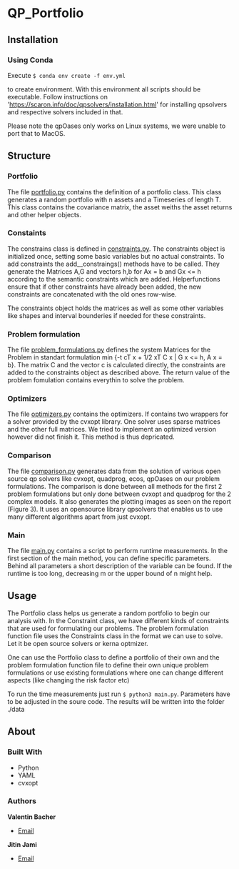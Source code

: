 # QP_Portfolio

## Installation
### Using Conda
Execute
`$ conda env create -f env.yml`

to create environment. With this environment all scripts should be executable.
Follow instructions on 'https://scaron.info/doc/qpsolvers/installation.html' for installing qpsolvers and respective solvers included in that.

Please note the qpOases only works on Linux systems, we were unable to port that to MacOS.

## Structure

### Portfolio
The file [portfolio.py](./portfolio.py) contains the definition of a portfolio class. 
This class generates a random portfolio with n assets and a Timeseries of length T.
This class contains the covariance matrix, the asset weiths the asset returns and other helper objects.

### Constaints

The constrains class is defined in [constraints.py](./constraints.py). The constraints object is initialized once, 
setting some basic variables but no actual constraints. To add constraints the add_<constraints>_constraings() methods 
have to be called. They generate the Matrices A,G and vectors h,b for Ax = b and Gx <= h according to the semantic 
constraints which are added. Helperfunctions ensure that if other constraints have already been added, the new 
constraints are concatenated with the old ones row-wise.

The constraints object holds the matrices as well as some other variables like shapes and interval bounderies if needed 
for these constraints.

### Problem formulation

The file [problem_formulations.py](./problem_formulations.py) defines the system Matrices for the Problem in standart 
formulation min {-t cT x + 1/2 xT C x | G x <= h, A x = b}. The matrix C and the vector c is calculated directly, the 
constraints are added to the constraints object as described above. The return value of the problem fomulation contains 
everythin to solve the problem.

### Optimizers

The file [optimizers.py](./optimizers.py) contains the optimizers. If contains two wrappers for a solver provided by 
the cvxopt library. One solver uses sparse matrices and the other full matrices. We tried to implement an optimized 
version however did not finish it. This method is thus depricated.

### Comparison

The file [comparison.py](./comparison.py) generates data from the solution of various open source qp solvers like cvxopt, quadprog, ecos, qpOases on our problem formulations. The comparison is done between all methods for the first 2 problem formulations but only done between cvxopt and quadprog for the 2 complex models. It also generates the plotting images as seen on the report (Figure 3).
It uses an opensource library qpsolvers that enables us to use many different algorithms apart from just cvxopt.

### Main

The file [main.py](./main.py) contains a script to perform runtime measurements. In the first section of the main method, you can define specific parameters. Behind all parameters a short description of the variable can be found. If the runtime is too long, decreasing m or the upper bound of n might help.

## Usage

The Portfolio class helps us generate a random portfolio to begin our analysis with. In the Constraint class, we have different kinds of constraints that are used for formulating our problems. The problem formulation function file uses the Constraints class in the format we can use to solve. Let it be open source solvers or kerna optmizer.

One can use the Portfolio class to define a portfolio of their own and the problem formulation function file to define their own unique problem formulations or use existing formulations where one can change different aspects (like changing the risk factor etc)

To run the time measurements just run `$ python3 main.py`. Parameters have to be adjusted in the soure code. The results will be written into the folder ./data

## About
### Built With

- Python
- YAML
- cvxopt

### Authors

**Valentin Bacher**

- [Email](mailto:valentin.bacher@fau.de?subject=pq_portfolio "pq_portfolio")

**Jitin Jami**

- [Email](mailto:jitin.jami@usi.ch?subject=pq_portfolio "pq_portfolio")